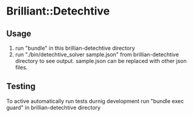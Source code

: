 # Brilliant::Detechtive

## Usage
1) run "bundle" in this brillian-detechtive directory
2) run "./bin/detechtive_solver sample.json" from brillian-detechtive directory to see output.  sample.json can be replaced with other json files.

## Testing
To active automatically run tests durnig development run "bundle exec guard" in brillian-detechtive directory